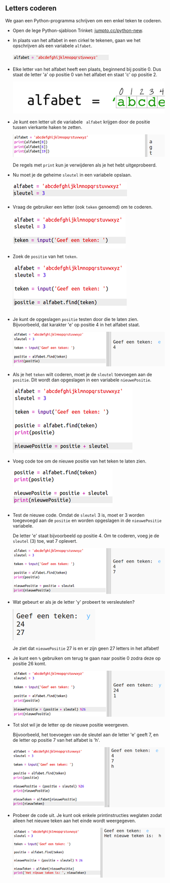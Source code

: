 ## Letters coderen

We gaan een Python-programma schrijven om een ​​enkel teken te coderen.

+ Open de lege Python-sjabloon Trinket: <a href="http://jumpto.cc/python-new" target="_blank">jumpto.cc/python-new</a>.

+ In plaats van het alfabet in een cirkel te tekenen, gaan we het opschrijven als een variabele `alfabet`.
    
    ![screenshot](images/messages-alphabet.png)

+ Elke letter van het alfabet heeft een plaats, beginnend bij positie 0. Dus staat de letter 'a' op positie 0 van het alfabet en staat 'c' op positie 2.
    
    ![screenshot](images/messages-array.png)

+ Je kunt een letter uit de variabele ` alfabet` krijgen door de positie tussen vierkante haken te zetten.
    
    ![screenshot](images/messages-alphabet-array.png)
    
    De regels met `print` kun je verwijderen als je het hebt uitgeprobeerd.

+ Nu moet je de geheime `sleutel` in een variabele opslaan.
    
    ![screenshot](images/messages-key.png)

+ Vraag de gebruiker een letter (ook `teken` genoemd) om te coderen.
    
    ![screenshot](images/messages-character.png)

+ Zoek de `positie` van het `teken`.
    
    ![screenshot](images/messages-position.png)

+ Je kunt de opgeslagen `positie` testen door die te laten zien. Bijvoorbeeld, dat karakter 'e' op positie 4 in het alfabet staat.
    
    ![screenshot](images/messages-position-test.png)

+ Als je het `teken` wilt coderen, moet je de `sleutel` toevoegen aan de `positie`. Dit wordt dan opgeslagen in een variabele `nieuwePositie`.
    
    ![screenshot](images/messages-newposition.png)

+ Voeg code toe om de nieuwe positie van het teken te laten zien.
    
    ![screenshot](images/messages-newposition-print.png)

+ Test de nieuwe code. Omdat de `sleutel` 3 is, moet er 3 worden toegevoegd aan de `positie` en worden opgeslagen in de `nieuwePositie` variabele.
    
    De letter 'e' staat bijvoorbeeld op positie 4. Om te coderen, voeg je de `sleutel` (3) toe, wat 7 oplevert.
    
    ![screenshot](images/messages-newposition-test.png)

+ Wat gebeurt er als je de letter 'y' probeert te versleutelen?
    
    ![screenshot](images/messages-modulus-bug.png)
    
    Je ziet dat `nieuwePositie` 27 is en er zijn geen 27 letters in het alfabet!

+ Je kunt een `%` gebruiken om terug te gaan naar positie 0 zodra deze op positie 26 komt.
    
    ![screenshot](images/messages-modulus.png)

+ Tot slot wil je de letter op de nieuwe positie weergeven.
    
    Bijvoorbeeld, het toevoegen van de sleutel aan de letter 'e' geeft 7, en de letter op positie 7 van het alfabet is 'h'.
    
    ![screenshot](images/messages-newcharacter.png)

+ Probeer de code uit. Je kunt ook enkele printinstructies weglaten zodat alleen het nieuwe teken aan het einde wordt weergegeven.
    
    ![screenshot](images/messages-enc-test.png)